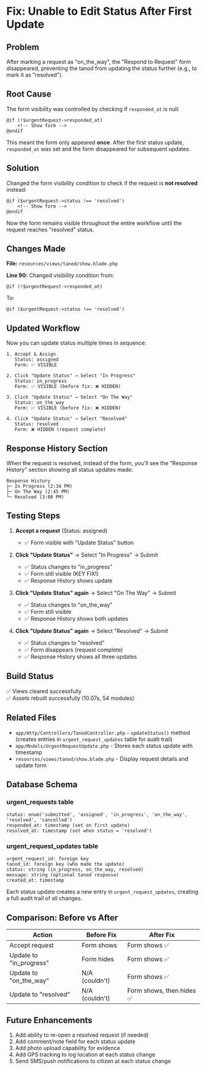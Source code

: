 # Fix: Unable to Edit Status After First Update

## Problem
After marking a request as "on_the_way", the "Respond to Request" form disappeared, preventing the tanod from updating the status further (e.g., to mark it as "resolved").

## Root Cause
The form visibility was controlled by checking if `responded_at` is null:

```blade
@if (!$urgentRequest->responded_at)
    <!-- Show form -->
@endif
```

This meant the form only appeared **once**. After the first status update, `responded_at` was set and the form disappeared for subsequent updates.

## Solution
Changed the form visibility condition to check if the request is **not resolved** instead:

```blade
@if ($urgentRequest->status !== 'resolved')
    <!-- Show form -->
@endif
```

Now the form remains visible throughout the entire workflow until the request reaches "resolved" status.

## Changes Made

**File:** `resources/views/tanod/show.blade.php`

**Line 90:** Changed visibility condition from:
```blade
@if (!$urgentRequest->responded_at)
```

To:
```blade
@if ($urgentRequest->status !== 'resolved')
```

## Updated Workflow

Now you can update status multiple times in sequence:

```
1. Accept & Assign
   Status: assigned
   Form: ✅ VISIBLE

2. Click "Update Status" → Select "In Progress"
   Status: in_progress
   Form: ✅ VISIBLE (before fix: ❌ HIDDEN)

3. Click "Update Status" → Select "On The Way"
   Status: on_the_way
   Form: ✅ VISIBLE (before fix: ❌ HIDDEN)

4. Click "Update Status" → Select "Resolved"
   Status: resolved
   Form: ❌ HIDDEN (request complete)
```

## Response History Section

When the request is resolved, instead of the form, you'll see the "Response History" section showing all status updates made:

```
Response History
├─ In Progress (2:34 PM)
├─ On The Way (2:45 PM)
└─ Resolved (3:00 PM)
```

## Testing Steps

1. **Accept a request** (Status: assigned)
   - ✅ Form visible with "Update Status" button

2. **Click "Update Status"** → Select "In Progress" → Submit
   - ✅ Status changes to "in_progress"
   - ✅ Form still visible (KEY FIX!)
   - ✅ Response History shows update

3. **Click "Update Status" again** → Select "On The Way" → Submit
   - ✅ Status changes to "on_the_way"
   - ✅ Form still visible
   - ✅ Response History shows both updates

4. **Click "Update Status" again** → Select "Resolved" → Submit
   - ✅ Status changes to "resolved"
   - ✅ Form disappears (request complete)
   - ✅ Response History shows all three updates

## Build Status

✅ Views cleared successfully  
✅ Assets rebuilt successfully (10.07s, 54 modules)

## Related Files

- `app/Http/Controllers/TanodController.php` - `updateStatus()` method (creates entries in `urgent_request_updates` table for audit trail)
- `app/Models/UrgentRequestUpdate.php` - Stores each status update with timestamp
- `resources/views/tanod/show.blade.php` - Display request details and update form

## Database Schema

### urgent_requests table
```
status: enum('submitted', 'assigned', 'in_progress', 'on_the_way', 'resolved', 'cancelled')
responded_at: timestamp (set on first update)
resolved_at: timestamp (set when status = 'resolved')
```

### urgent_request_updates table
```
urgent_request_id: foreign key
tanod_id: foreign key (who made the update)
status: string (in_progress, on_the_way, resolved)
message: string (optional tanod response)
created_at: timestamp
```

Each status update creates a new entry in `urgent_request_updates`, creating a full audit trail of all changes.

## Comparison: Before vs After

| Action | Before Fix | After Fix |
|--------|-----------|-----------|
| Accept request | Form shows | Form shows ✅ |
| Update to "in_progress" | Form hides | Form shows ✅ |
| Update to "on_the_way" | N/A (couldn't) | Form shows ✅ |
| Update to "resolved" | N/A (couldn't) | Form shows, then hides ✅ |

## Future Enhancements

1. Add ability to re-open a resolved request (if needed)
2. Add comment/note field for each status update
3. Add photo upload capability for evidence
4. Add GPS tracking to log location at each status change
5. Send SMS/push notifications to citizen at each status change

